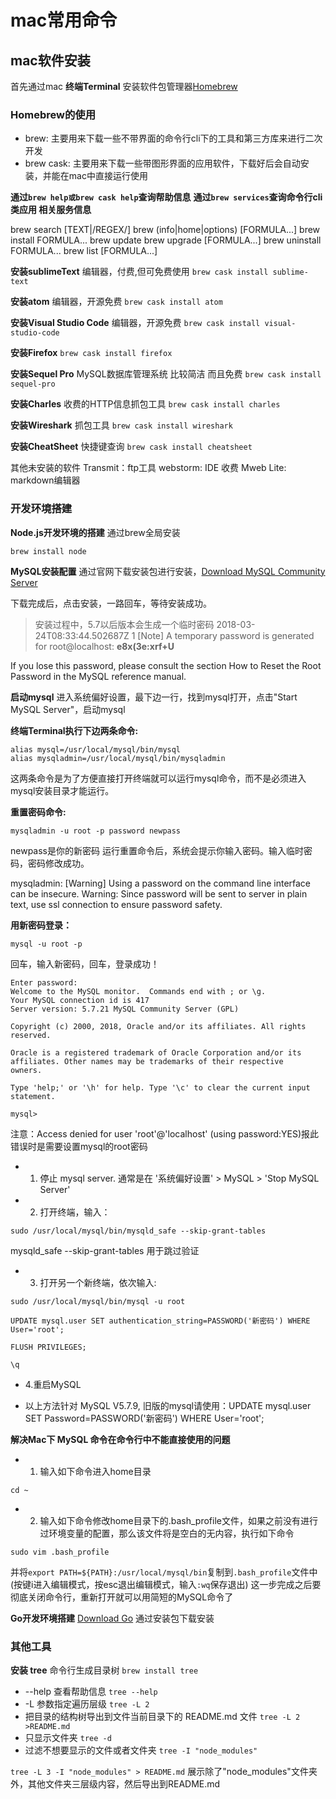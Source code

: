 # mac常用命令

## mac软件安装 
首先通过mac **终端Terminal** 安装软件包管理器[Homebrew](https://brew.sh/index_zh-cn)

### Homebrew的使用

* brew: 主要用来下载一些不带界面的命令行cli下的工具和第三方库来进行二次开发
* brew cask: 主要用来下载一些带图形界面的应用软件，下载好后会自动安装，并能在mac中直接运行使用

**通过`brew help或brew cask help`查询帮助信息**
**通过`brew services`查询命令行cli类应用 相关服务信息**


>
brew search [TEXT|/REGEX/]
brew (info|home|options) [FORMULA...]
brew install FORMULA...
brew update
brew upgrade [FORMULA...]
brew uninstall FORMULA...
brew list [FORMULA...]

**安装sublimeText**
编辑器，付费,但可免费使用
`brew cask install sublime-text`

**安装atom**
编辑器，开源免费
`brew cask install atom`

**安装Visual Studio Code**
编辑器，开源免费
`brew cask install visual-studio-code`

**安装Firefox**
`brew cask install firefox`

**安装Sequel Pro**
MySQL数据库管理系统 比较简洁 而且免费
`brew cask install sequel-pro`

**安装Charles**
收费的HTTP信息抓包工具
`brew cask install charles`

**安装Wireshark**
抓包工具
`brew cask install wireshark`

**安装CheatSheet**
快捷键查询
`brew cask install cheatsheet`

其他未安装的软件
Transmit：ftp工具
webstorm: IDE 收费
Mweb Lite: markdown编辑器

### 开发环境搭建

**Node.js开发环境的搭建**
通过brew全局安装

`brew install node`


**MySQL安装配置**
通过官网下载安装包进行安装，[Download MySQL Community Server](https://dev.mysql.com/downloads/mysql/)

下载完成后，点击安装，一路回车，等待安装成功。
> 安装过程中，5.7以后版本会生成一个临时密码
> 2018-03-24T08:33:44.502687Z 1 [Note] A temporary password is generated for root@localhost: **e8x(3e:xrf+U**
>
If you lose this password, please consult the section How to Reset the Root Password in the MySQL reference manual.

**启动mysql**
进入系统偏好设置，最下边一行，找到mysql打开，点击"Start MySQL Server"，启动mysql

**终端Terminal执行下边两条命令:**

```
alias mysql=/usr/local/mysql/bin/mysql
alias mysqladmin=/usr/local/mysql/bin/mysqladmin
```

这两条命令是为了方便直接打开终端就可以运行mysql命令，而不是必须进入mysql安装目录才能运行。

**重置密码命令:**

`mysqladmin -u root -p password newpass`

newpass是你的新密码
运行重置命令后，系统会提示你输入密码。输入临时密码，密码修改成功。

mysqladmin: [Warning] Using a password on the command line interface can be insecure.
Warning: Since password will be sent to server in plain text, use ssl connection to ensure password safety.

**用新密码登录：**

`mysql -u root -p`

回车，输入新密码，回车，登录成功！

```
Enter password: 
Welcome to the MySQL monitor.  Commands end with ; or \g.
Your MySQL connection id is 417
Server version: 5.7.21 MySQL Community Server (GPL)

Copyright (c) 2000, 2018, Oracle and/or its affiliates. All rights reserved.

Oracle is a registered trademark of Oracle Corporation and/or its
affiliates. Other names may be trademarks of their respective
owners.

Type 'help;' or '\h' for help. Type '\c' to clear the current input statement.

mysql> 
```

注意：Access denied for user 'root'@'localhost' (using password:YES)报此错误时是需要设置mysql的root密码

* 1. 停止 mysql server.  通常是在 '系统偏好设置' > MySQL > 'Stop MySQL Server'
* 2. 打开终端，输入：

`sudo /usr/local/mysql/bin/mysqld_safe --skip-grant-tables`

mysqld_safe --skip-grant-tables 用于跳过验证

* 3. 打开另一个新终端，依次输入:

```
sudo /usr/local/mysql/bin/mysql -u root

UPDATE mysql.user SET authentication_string=PASSWORD('新密码') WHERE User='root';

FLUSH PRIVILEGES;

\q
```

* 4.重启MySQL

* 以上方法针对 MySQL V5.7.9, 旧版的mysql请使用：UPDATE mysql.user SET Password=PASSWORD('新密码') WHERE User='root';

**解决Mac下 MySQL 命令在命令行中不能直接使用的问题**

* 1. 输入如下命令进入home目录

`cd ~`

* 2. 输入如下命令修改home目录下的.bash_profile文件，如果之前没有进行过环境变量的配置，那么该文件将是空白的无内容，执行如下命令

`sudo vim .bash_profile`

并将`export PATH=${PATH}:/usr/local/mysql/bin`复制到`.bash_profile`文件中(按键i进入编辑模式，按esc退出编辑模式，输入` :wq `保存退出)
这一步完成之后要彻底关闭命令行，重新打开就可以用简短的MySQL命令了





**Go开发环境搭建**
[Download Go](https://golang.org/dl/)
通过安装包下载安装



### 其他工具

**安装 tree**
命令行生成目录树
`brew install tree`

> 
* --help 查看帮助信息 `tree --help`
* -L 参数指定遍历层级 `tree -L 2`
* 把目录的结构树导出到文件当前目录下的 README.md 文件 `tree -L 2 >README.md`
* 只显示文件夹 `tree -d`
* 过滤不想要显示的文件或者文件夹 `tree -I "node_modules"`


`tree -L 3 -I "node_modules" > README.md`
展示除了"node_modules"文件夹外，其他文件夹三层级内容，然后导出到README.md


